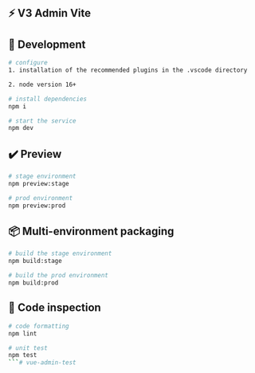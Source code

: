 ## ⚡ V3 Admin Vite

## 🚀 Development

```bash
# configure
1. installation of the recommended plugins in the .vscode directory

2. node version 16+

# install dependencies
npm i

# start the service
npm dev
```

## ✔️ Preview

```bash
# stage environment
npm preview:stage

# prod environment
npm preview:prod
```

## 📦️ Multi-environment packaging

```bash
# build the stage environment
npm build:stage

# build the prod environment
npm build:prod
```

## 🔧 Code inspection

```bash
# code formatting
npm lint

# unit test
npm test
```# vue-admin-test